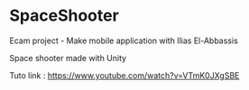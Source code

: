 # SpaceShooter

Ecam project - Make mobile application with Ilias El-Abbassis

Space shooter made with Unity

Tuto link : https://www.youtube.com/watch?v=VTmK0JXgSBE
